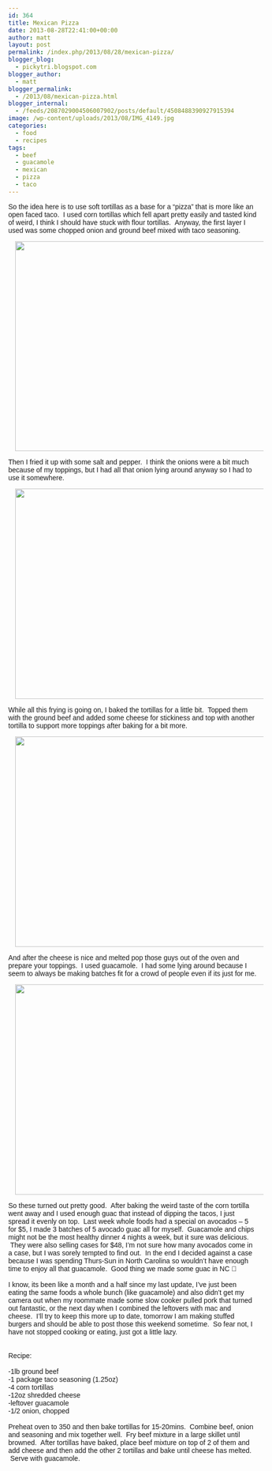 ```yaml
---
id: 364
title: Mexican Pizza
date: 2013-08-28T22:41:00+00:00
author: matt
layout: post
permalink: /index.php/2013/08/28/mexican-pizza/
blogger_blog:
  - pickytri.blogspot.com
blogger_author:
  - matt
blogger_permalink:
  - /2013/08/mexican-pizza.html
blogger_internal:
  - /feeds/2087029004506007902/posts/default/4508488390927915394
image: /wp-content/uploads/2013/08/IMG_4149.jpg
categories:
  - food
  - recipes
tags:
  - beef
  - guacamole
  - mexican
  - pizza
  - taco
---
```

<span style="font-family: Arial, Helvetica, sans-serif;">So the idea here is to use soft tortillas as a base for a &#8220;pizza&#8221; that is more like an open faced taco. &nbsp;I used corn tortillas which fell apart pretty easily and tasted kind of weird, I think I should have stuck with flour tortillas. &nbsp;Anyway, the first layer I used was some chopped onion and ground beef mixed with taco seasoning. &nbsp;</span>

<div style="clear: both; text-align: center;">
  <a href="http://2.bp.blogspot.com/-PVlT0eFw-WM/Uh69h4xYbJI/AAAAAAAAA3U/ZR5RpQvoid4/s1600/IMG_4149.JPG" style="margin-left: 1em; margin-right: 1em;"><span style="font-family: Arial, Helvetica, sans-serif;"><img border="0" height="425" src="http://pickytri.com/wp-content/uploads/2013/08/IMG_4149-300x200.jpg" width="640" /></span></a>
</div>

<span style="font-family: Arial, Helvetica, sans-serif;">Then I fried it up with some salt and pepper. &nbsp;I think the onions were a bit much because of my toppings, but I had all that onion lying around anyway so I had to use it somewhere.</span>

<div style="clear: both; text-align: center;">
  <a href="http://3.bp.blogspot.com/-0OK9AhC1h_c/Uh69xIO_P5I/AAAAAAAAA3c/-4m0Ha7sXJA/s1600/IMG_4159.JPG" style="margin-left: 1em; margin-right: 1em;"><span style="font-family: Arial, Helvetica, sans-serif;"><img border="0" height="426" src="http://pickytri.com/wp-content/uploads/2013/08/IMG_4159-300x200.jpg" width="640" /></span></a>
</div>

<span style="font-family: Arial, Helvetica, sans-serif;">While all this frying is going on, I baked the tortillas for a little bit. &nbsp;Topped them with the ground beef and added some cheese for stickiness and top with another tortilla to support more toppings after baking for a bit more.</span>

<div style="clear: both; text-align: center;">
  <a href="http://4.bp.blogspot.com/-1IJfgp3Jknw/Uh6-Y4WAK3I/AAAAAAAAA3k/o-z6Lc9iD_w/s1600/IMG_4165.JPG" style="margin-left: 1em; margin-right: 1em;"><span style="font-family: Arial, Helvetica, sans-serif;"><img border="0" height="426" src="http://pickytri.com/wp-content/uploads/2013/08/IMG_4165-300x200.jpg" width="640" /></span></a>
</div>

<span style="font-family: Arial, Helvetica, sans-serif;">And after the cheese is nice and melted pop those guys out of the oven and prepare your toppings. &nbsp;I used guacamole. &nbsp;I had some lying around because I seem to always be making batches fit for a crowd of people even if its just for me.</span>

<div style="clear: both; text-align: center;">
  <a href="http://4.bp.blogspot.com/-nZkbuYAULOY/Uh6_C0jgI5I/AAAAAAAAA3s/dpXfarK-zv0/s1600/IMG_4169.JPG" style="margin-left: 1em; margin-right: 1em;"><span style="font-family: Arial, Helvetica, sans-serif;"><img border="0" height="426" src="http://pickytri.com/wp-content/uploads/2013/08/IMG_4169-300x200.jpg" width="640" /></span></a>
</div>

<span style="font-family: Arial, Helvetica, sans-serif;">So these turned out pretty good. &nbsp;After baking the weird taste of the corn tortilla went away and I used enough guac that instead of dipping the tacos, I just spread it evenly on top. &nbsp;Last week whole foods had a special on avocados &#8211; 5 for $5, I made 3 batches of 5 avocado guac all for myself. &nbsp;Guacamole and chips might not be the most healthy dinner 4 nights a week, but it sure was delicious. &nbsp;They were also selling cases for $48, I&#8217;m not sure how many avocados come in a case, but I was sorely tempted to find out. &nbsp;In the end I decided against a case because I was spending Thurs-Sun in North Carolina so wouldn&#8217;t have enough time to enjoy all that guacamole. &nbsp;Good thing we made some guac in NC 🙂</span>  
<span style="font-family: Arial, Helvetica, sans-serif;"><br /></span><span style="font-family: Arial, Helvetica, sans-serif;">I know, its been like a month and a half since my last update, I&#8217;ve just been eating the same foods a whole bunch (like guacamole) and also didn&#8217;t get my camera out when my roommate made some slow cooker pulled pork that turned out fantastic, or the next day when I combined the leftovers with mac and cheese. &nbsp;I&#8217;ll try to keep this more up to date, tomorrow I am making stuffed burgers and should be able to post those this weekend sometime. &nbsp;So fear not, I have not stopped cooking or eating, just got a little lazy.</span>  
<span style="font-family: Arial, Helvetica, sans-serif;"><br /></span><span style="font-family: Arial, Helvetica, sans-serif;"><br /></span><span style="font-family: Arial, Helvetica, sans-serif;">Recipe:</span>  
<span style="font-family: Arial, Helvetica, sans-serif;"><br /></span><span style="font-family: Arial, Helvetica, sans-serif;">-1lb ground beef</span>  
<span style="font-family: Arial, Helvetica, sans-serif;">-1 package taco seasoning (1.25oz)</span>  
<span style="font-family: Arial, Helvetica, sans-serif;">-4 corn tortillas</span>  
<span style="font-family: Arial, Helvetica, sans-serif;">-12oz shredded cheese</span>  
<span style="font-family: Arial, Helvetica, sans-serif;">-leftover guacamole</span>  
<span style="font-family: Arial, Helvetica, sans-serif;">-1/2 onion, chopped</span>  
<span style="font-family: Arial, Helvetica, sans-serif;"><br /></span><span style="font-family: Arial, Helvetica, sans-serif;">Preheat oven to 350 and then bake tortillas for 15-20mins. &nbsp;Combine beef, onion and seasoning and mix together well. &nbsp;Fry beef mixture in a large skillet until browned. &nbsp;After tortillas have baked, place beef mixture on top of 2 of them and add cheese and then add the other 2 tortillas and bake until cheese has melted. &nbsp;Serve with guacamole.</span>